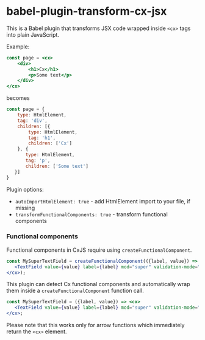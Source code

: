 # babel-plugin-transform-cx-jsx

This is a Babel plugin that transforms JSX code wrapped inside `<cx>` tags into plain JavaScript.

Example:
```jsx
const page = <cx>
    <div>
        <h1>Cx</h1>
        <p>Some text</p>
    </div>
</cx>    
```
becomes
```js
const page = {
    type: HtmlElement,
    tag: 'div',
    children: [{
        type: HtmlElement,
        tag: 'h1',
        children: ['Cx']
    }, {
       type: HtmlElement,
       tag: 'p',
       children: ['Some text']
   }]
}
```

Plugin options:

- `autoImportHtmlElement: true` - add HtmlElement import to your file, if missing
- `transformFunctionalComponents: true` - transform functional components

### Functional components

Functional components in CxJS require using `createFunctionalComponent`.
  
```jsx
const MySuperTextField = createFunctionalComponent(({label, value}) => <cx>
   <TextField value={value} label={label} mod="super" validation-mode="inline">
</cx>);
```

This plugin can detect Cx functional components and automatically wrap them
inside a `createFunctionalComponent` function call.

```jsx
const MySuperTextField = ({label, value}) => <cx>
   <TextField value={value} label={label} mod="super" validation-mode="inline">
</cx>;
```

Please note that this works only for arrow functions which immediately return the `<cx>`
element.
